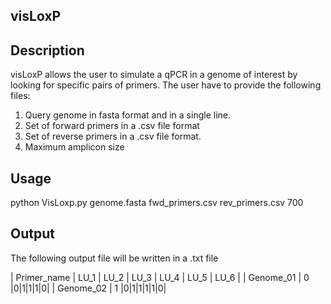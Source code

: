 ## visLoxP

Description
--------------------------------------
visLoxP allows the user to simulate a qPCR in a genome of interest by looking for specific pairs of primers.
The user have to provide the following files:
1. Query genome in fasta format and in a single line.
2. Set of forward primers in a .csv file format
3. Set of reverse primers in a .csv file format.
4. Maximum amplicon size

Usage
--------------------------------------------

python VisLoxp.py genome.fasta fwd_primers.csv rev_primers.csv 700

Output
-------------------------------------------------
The following output file will be written in a .txt file


| Primer_name  | LU_1 | LU_2 | LU_3 | LU_4 | LU_5 | LU_6 |
| Genome_01  | 0  |0|1|1|1|0|
| Genome_02  | 1 |0|1|1|1|1|0|



